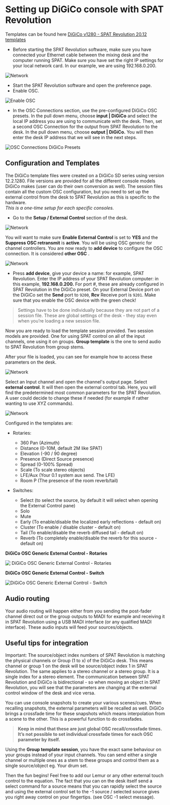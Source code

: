 # Setting up DiGiCo console with SPAT Revolution

Templates can be found here
[DiGiCo v1280 - SPAT Revolution 20.12 templates](https://public.3.basecamp.com/p/84sDispYRgMSyX1WQVDwMzxT)

* Before starting the SPAT Revolution software, make sure you have connected your Ethernet cable between the mixing desk and the computer running SPAT. 
  Make sure you have set the right IP settings for your local network card. In our example, we are using 192.168.0.200.

![Network](include/Digico_1.png) 

* Start the SPAT Revolution software and open the preference page.
* Enable OSC.

![Enable OSC](include/Digico_2.png) 

<!-- TODO: update the image -->

* In the OSC Connections section, use the pre-configured DiGiCo OSC presets. 
  In the pull down menu, choose **input | DiGiCo** and select the local IP address you are using to communicate with the desk. 
  Then, set a second OSC Connection for the output from SPAT Revolution to the desk. 
  In the pull down menu, choose **output | DiGiCo.** 
  You will then enter the desk IP address that we will see in the next steps. 

![OSC Connections DiGiCo Presets](include/Digico_3.png)

<!-- TODO: update the image -->

## Configuration and Templates

The DiGiCo template files were created on a DiGiCo SD series using version 12.2.1280. 
File versions are provided for all the different console models DiGiCo makes (user can do their own conversion as well). 
The session files contain all the custom OSC configuration, but you need to set up the external control from the desk to SPAT Revolution as this is specific to the hardware.  
_This is a one-time setup for each specific consoles._
 
* Go to the **Setup / External Control** section of the desk.

![Network](include/Digico_4.png) 


You will want to make sure **Enable External Control** is set to **YES** and the **Suppress OSC retransmit** is **active**. 
You will be using OSC generic for channel controllers. 
You are now ready to **add device** to configure the OSC connection. 
It is considered **other OSC** .

![Network](include/Digico_5.png) 


* Press **add device**, give your device a name: for example, SPAT Revolution. 
  Enter the IP address of your SPAT Revolution computer: in this example, **192.168.0.200.** 
  For port #, these are already configured in SPAT Revolution in the DiGiCo preset. 
  On your External Device port on the DiGiCo set the **Send** port to <code>9200</code>, **Rcv** Receive port is <code>9201</code>. 
  Make sure that you enable the OSC device with the green check!

> Settings have to be done individually because they are not part of a session file. These are global settings of the desk - they stay even when you’re loading a new session file.

Now you are ready to load the template session provided. 
Two session models are provided. 
One for using SPAT control on all of the input channels, one using it on groups. 
**Group template** is the one to send audio to SPAT Revolution from group stems. 

After your file is loaded, you can see for example how to access these parameters on the desk.

![Network](include/Digico_6.png) 


Select an Input channel and open the channel's output page. 
Select **external control**. 
It will then open the external control tab. 
Here, you will find the predetermined most common parameters for the SPAT Revolution. A user could decide to change these if needed (for example if rather wanting to use XYZ commands).

![Network](include/Digico_7.png) 

Configured in the templates are:

- Rotaries:
  - 360 Pan (Azimuth)
  - Distance (0-10M, default 2M like SPAT)
  - Elevation (-90 / 90 degree)
  - Presence (Direct Source presence)
  - Spread (0-100% Spread)
  - Scale (To scale stereo objects)
  - LFE/Aux (Your 0.1 system aux send. The LFE)
  - Room P (The presence of the room reverb/tail)
 
- Switches:
  - Select (to select the source, by default it will select when opening the External Control pane)
  - Solo 
  - Mute
  - Early (To enable/disable the localized early reflections - default on)
  - Cluster (To enable / disable cluster - default on)
  - Tail (To enable/disable the reverb diffused tail - default on)
  - Reverb (To completely enable/disable the reverb for this source - default on)


**​DiGiCo OSC Generic External Control - Rotaries**

![​      DiGiCo OSC Generic External Control - Rotaries
](include/Digico_8.png) 

**DiGiCo OSC Generic External Control - Switch**

![ DiGiCo OSC Generic External Control - Switch](include/Digico_9.png) 

## Audio routing

Your audio routing will happen either from you sending the post-fader channel direct out or the group outputs to MADI for example and receiving it in SPAT Revolution using a USB MADI interface (or any qualified MADI interface). 
These audio inputs will feed your sources/objects.

## Useful tips for integration

Important: The source/object index numbers of SPAT Revolution is matching the physical channels or Group (1 to x) of the DiGiCo desk. 
This means channel or group 1 on the desk will be source/object index 1 in SPAT Revolution. 
The same applies to a stereo channel or a stereo group. 
It is a single index for a stereo element. 
The communication between SPAT Revolution and DiGiCo is bidirectional - so when moving an object in SPAT Revolution, you will see that the parameters are changing at the external control window of the desk and vice versa.

You can use console snapshots to create your various scenes/cues. 
When recalling snapshots, the external parameters will be recalled as well. 
DiGiCo brings a crossfade time for these snapshots which means interpolation from a scene to the other. 
This is a powerful function to do crossfades.

> **Keep in mind that these are just global OSC recall/crossfade times. It’s not possible to set individual crossfade times for each OSC parameter by itself.**

Using the **Group template session**, you have the exact same behaviour on your groups instead of your input channels. 
You can send either a single channel or multiple ones as a stem to these groups and control them as a single source/object eg. Your drum set.

Then the fun begins! 
Feel free to add our Lemur or any other external touch control to the equation. 
The fact that you can on the desk itself send a select command for a source means that you can rapidly select the source and using the external control set to the -1 source / selected source gives you right away control on your fingertips. (see OSC -1 select message).